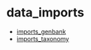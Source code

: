 ﻿# data_imports



+ [imports_genbank](data_imports/imports_genbank.1) 
+ [imports_taxonomy](data_imports/imports_taxonomy.1) 
